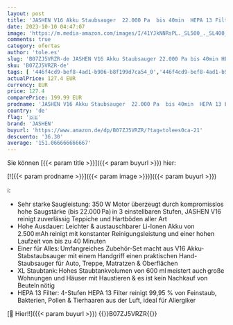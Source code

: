 ```yaml
---
layout: post
title: 'JASHEN V16 Akku Staubsauger  22.000 Pa  bis 40min  HEPA 13 Filter gegen Feinstaub & Pollen  kabellos & beutellos  600ml Staubtank  Handstaubsauger  Stabstaubsauger mit Wandhalterung & Zubehör'
date: 2023-10-10 04:47:07
image: 'https://m.media-amazon.com/images/I/41YJkNNRsPL._SL500_._SL400_.jpg'
comments: true
category: ofertas
author: 'tole.es'
slug: 'B07ZJ5VRZR-de JASHEN V16 Akku Staubsauger 22.000 Pa bis 40min HEPA 13...'
sku: 'B07ZJ5VRZR-de'
tags: [ '446f4cd9-bef8-4ad1-b906-b8f199d7ca54_0','446f4cd9-bef8-4ad1-b906-b8f199d7ca54_301','446f4cd9-bef8-4ad1-b906-b8f199d7ca54_901','Arborist Merchandising Root','Customers Most-Loved Home & Kitchen','Haushaltsreiniger & Staubsauger','Küche & Haushalt: Produkte mit Umwelt-Label','Küche, Haushalt & Wohnen','Self Service','Special Features Stores','Stabstaubsauger & Elektrische Kehrbesen','Staubsauger','jashen','🇩🇪', ]
actualPrice: 127.4 EUR
currency: EUR
price: 127.4
comparePrice: 199.99 EUR
prodname: 'JASHEN V16 Akku Staubsauger  22.000 Pa  bis 40min  HEPA 13 Filter gegen Feinstaub & Pollen  kabellos & beutellos  600ml Staubtank  Handstaubsauger  Stabstaubsauger mit Wandhalterung & Zubehör'
country: 'de'
flag: '🇩🇪'
brand: 'JASHEN'
buyurl: 'https://www.amazon.de/dp/B07ZJ5VRZR/?tag=tolees0ca-21'
descuento: '36.30'
average: '151.066666666667'
---
```


Sie können [{{< param title >}}]({{< param buyurl >}}) hier:

[![{{< param prodname >}}]({{< param image >}})]({{< param buyurl >}})

ℹ️:

- Sehr starke Saugleistung: 350 W Motor überzeugt durch kompromisslos hohe Saugstärke (bis 22.000 Pa) in 3 einstellbaren Stufen, JASHEN V16 reinigt zuverlässig Teppiche und Hartböden aller Art
- Hohe Ausdauer: Leichter & austauschbarer Li-Ionen Akku von 2.500 mAh reinigt mit konstanter Reinigungsleistung und einer hohen Laufzeit von bis zu 40 Minuten
- Einer für Alles: Umfangreiches Zubehör-Set macht aus V16 Akku-Stabstaubsauger mit einem Handgriff einen praktischen Hand-Staubsauger für Auto, Treppe, Matratzen & Oberflächen
- XL Staubtank: Hohes Staubtankvolumen von 600 ml meistert auch große Wohnungen und Häuser mit Haustieren & es ist kein Nachkauf von Beuteln nötig
- HEPA 13 Filter: 4-Stufen HEPA 13 Filter reinigt 99,95 % von Feinstaub, Bakterien, Pollen & Tierhaaren aus der Luft, ideal für Allergiker

[🛒 Hier!!]({{< param buyurl >}})
{{<world>}}B07ZJ5VRZR{{</world>}}
